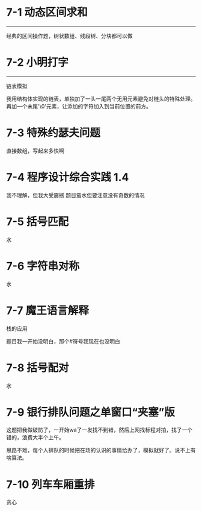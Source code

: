 # 7-1 动态区间求和
---
经典的区间操作题，树状数组、线段树、分块都可以做
# 7-2 小明打字
---
链表模拟

我用结构体实现的链表，单独加了一头一尾两个无用元素避免对链头的特殊处理。再加一个末尾'\0'元素，让添加的字符加入到当前位置的前方。
# 7-3 特殊约瑟夫问题
直接数组，写起来多快啊
# 7-4 程序设计综合实践 1.4
我不理解，但我大受震撼
题目蛮水但要注意没有奇数的情况
# 7-5 括号匹配
水
# 7-6 字符串对称
水
# 7-7 魔王语言解释
栈的应用

题目我一开始没明白，那个#符号我现在也没明白

# 7-8 括号配对
水

# 7-9 银行排队问题之单窗口“夹塞”版
这题把我做破防了，一开始wa了一发找不到错，然后上网找标程对拍，找了一个错的，浪费大半个上午。

思路不难，每个人排队的时候把在场的认识的事情给办了，模拟就好了。说不上有啥算法。

# 7-10 列车车厢重排
贪心
